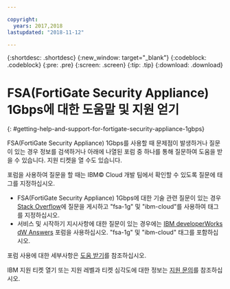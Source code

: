```yaml
---

copyright:
  years: 2017,2018
lastupdated: "2018-11-12"

---
```


{:shortdesc: .shortdesc}
{:new_window: target="_blank"}
{:codeblock: .codeblock}
{:pre: .pre}
{:screen: .screen}
{:tip: .tip}
{:download: .download}

# FSA(FortiGate Security Appliance) 1Gbps에 대한 도움말 및 지원 얻기
{: #getting-help-and-support-for-fortigate-security-appliance-1gbps}

FSA(FortiGate Security Appliance) 1Gbps를 사용할 때 문제점이 발생하거나 질문이 있는 경우 정보를 검색하거나 아래에 나열된 포럼 중 하나를 통해 질문하여 도움을 받을 수 있습니다. 지원 티켓을 열 수도 있습니다.

포럼을 사용하여 질문을 할 때는 IBM© Cloud 개발 팀에서 확인할 수 있도록 질문에 태그를 지정하십시오.

* FSA(FortiGate Security Appliance) 1Gbps에 대한 기술 관련 질문이 있는 경우 [Stack Overflow](https://stackoverflow.com/search?q=fsa-1g+ibm-cloud)에 질문을 게시하고 "fsa-1g" 및 "ibm-cloud"를 사용하여 태그를 지정하십시오.
* 서비스 및 시작하기 지시사항에 대한 질문이 있는 경우에는 [IBM developerWorks dW Answers](https://developer.ibm.com/answers/topics/fsa-1g.html?smartspace=ibm-cloud) 포럼을 사용하십시오. "fsa-1g" 및 "ibm-cloud" 태그를 포함하십시오.

포럼 사용에 대한 세부사항은 [도움 받기](https://{DomainName}/docs/get-support?topic=get-support-using-avatar)를 참조하십시오.

IBM 지원 티켓 열기 또는 지원 레벨과 티켓 심각도에 대한 정보는 [지원 문의](/docs/get-support?topic=get-support-contacting-bluemix-support-dedicated-local)를 참조하십시오.
